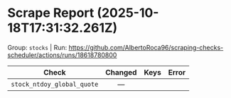 # Scrape Report (2025-10-18T17:31:32.261Z)

Group: `stocks`  |  Run: https://github.com/AlbertoRoca96/scraping-checks-scheduler/actions/runs/18618780800

| Check | Changed | Keys | Error |
|---|:---:|:--|:--|
| `stock_ntdoy_global_quote` | — |  |  |
